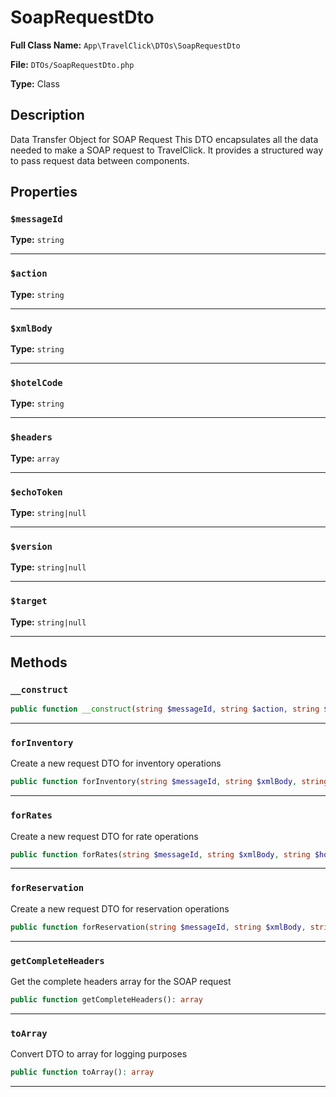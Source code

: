 # SoapRequestDto

**Full Class Name:** `App\TravelClick\DTOs\SoapRequestDto`

**File:** `DTOs/SoapRequestDto.php`

**Type:** Class

## Description

Data Transfer Object for SOAP Request
This DTO encapsulates all the data needed to make a SOAP request to TravelClick.
It provides a structured way to pass request data between components.

## Properties

### `$messageId`

**Type:** `string`

---

### `$action`

**Type:** `string`

---

### `$xmlBody`

**Type:** `string`

---

### `$hotelCode`

**Type:** `string`

---

### `$headers`

**Type:** `array`

---

### `$echoToken`

**Type:** `string|null`

---

### `$version`

**Type:** `string|null`

---

### `$target`

**Type:** `string|null`

---

## Methods

### `__construct`

```php
public function __construct(string $messageId, string $action, string $xmlBody, string $hotelCode, array $headers = [], string|null $echoToken = null, string|null $version = '1.0', string|null $target = 'Production')
```

---

### `forInventory`

Create a new request DTO for inventory operations

```php
public function forInventory(string $messageId, string $xmlBody, string $hotelCode, string|null $echoToken = null): self
```

---

### `forRates`

Create a new request DTO for rate operations

```php
public function forRates(string $messageId, string $xmlBody, string $hotelCode, string|null $echoToken = null): self
```

---

### `forReservation`

Create a new request DTO for reservation operations

```php
public function forReservation(string $messageId, string $xmlBody, string $hotelCode, string|null $echoToken = null): self
```

---

### `getCompleteHeaders`

Get the complete headers array for the SOAP request

```php
public function getCompleteHeaders(): array
```

---

### `toArray`

Convert DTO to array for logging purposes

```php
public function toArray(): array
```

---

